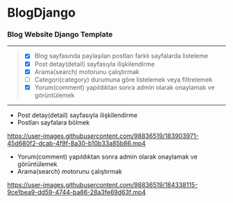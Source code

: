 # BlogDjango
### Blog Website Django Template

--- 
> - [x] Blog sayfasında paylaşılan postları farklı sayfalarda listeleme
> - [x] Post detay(detail) sayfasıyla ilişkilendirme
> - [x] Arama(search) motorunu çalıştırmak
> - [ ] Categori(category) durumuna göre listelemek veya filtrelemek
> - [x] Yorum(comment) yapıldıktan sonra admin olarak onaylamak ve görüntülemek

---

- Post detay(detail) sayfasıyla ilişkilendirme
- Postları sayfalara bölmek

https://user-images.githubusercontent.com/98836519/183903971-45d680f2-dcab-4f9f-8a30-b10b33a85b86.mp4


- Yorum(comment) yapıldıktan sonra admin olarak onaylamak ve görüntülemek
- Arama(search) motorunu çalıştırmak

https://user-images.githubusercontent.com/98836519/184338115-9ce1bea9-dd59-4744-ba86-28a3fe69d63f.mp4

